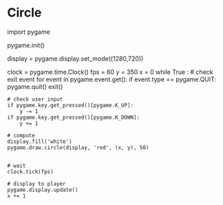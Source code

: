 # Circle




























import pygame

pygame.init()

display = pygame.display.set_mode((1280,720))

clock = pygame.time.Clock()
fps = 60
y = 350
x = 0
while True : 
    # check exit event
    for event in pygame.event.get():
        if event.type == pygame.QUIT:
            pygame.quit()
            exit()

    # check user input
    if pygame.key.get_pressed()[pygame.K_UP]:
        y -= 1
    if pygame.key.get_pressed()[pygame.K_DOWN]:
        y += 1

    # compute
    display.fill('white')
    pygame.draw.circle(display, 'red', (x, y), 50)
    

    # wait 
    clock.tick(fps)

    # display to player
    pygame.display.update()
    x += 1
